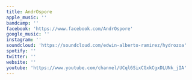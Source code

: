 ```yaml
---
title: AndrOspore
apple_music: ''
bandcamp: ''
facebook: 'https://www.facebook.com/AndrOspore'
google_music: ''
instagram: ''
soundcloud: 'https://soundcloud.com/edwin-alberto-ramirez/hydrozoa'
spotify: ''
twitter: ''
website: ''
youtube: 'https://www.youtube.com/channel/UCql6SixCGxkCgxDLUNk_jIA'
---
```


